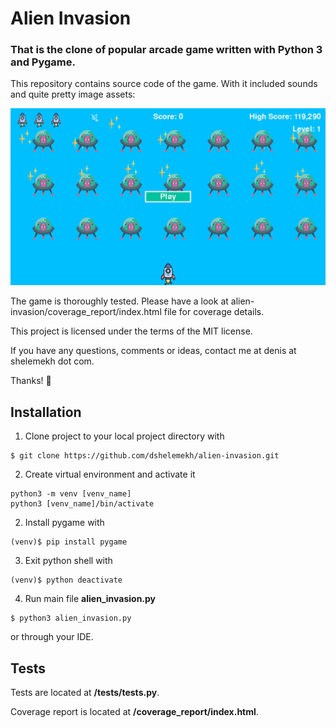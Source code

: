 # Alien Invasion

### That is the clone of popular arcade game written with Python 3 and Pygame. 

This repository contains source code of the game. With it included sounds and quite pretty image assets: 

![screen shot](screen_shot.jpg "Screenshot")

The game is thoroughly tested. Please have a look at alien-invasion/coverage_report/index.html file for coverage details.

This project is licensed under the terms of the MIT license.

If you have any questions, comments or ideas, contact me at denis at shelemekh dot com.

Thanks! :sparkling_heart:

## Installation

1. Clone project to your local project directory with

```
$ git clone https://github.com/dshelemekh/alien-invasion.git
```

2. Create virtual environment and activate it

```
python3 -m venv [venv_name]
python3 [venv_name]/bin/activate
```

2. Install pygame with

```
(venv)$ pip install pygame
```

3. Exit python shell with 

```
(venv)$ python deactivate
```

4. Run main file **alien_invasion.py**

```
$ python3 alien_invasion.py
```

or through your IDE.

## Tests

Tests are located at **/tests/tests.py**.

Coverage report is located at **/coverage_report/index.html**.


